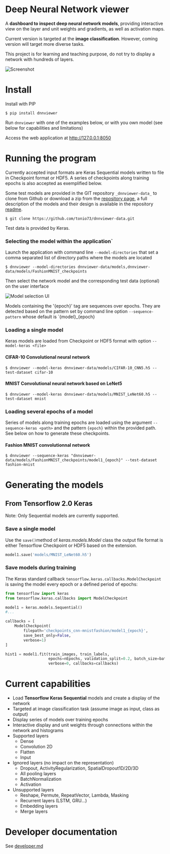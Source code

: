 # Deep Neural Network viewer

A **dashboard to inspect deep neural network models**, providing interactive view on the layer and unit weights and gradients, as well as activation maps.

Current version is targeted at the **image classification**. However, coming version will target more diverse tasks.

This project is for learning and teaching purpose, do not try to display a network with hundreds of layers.

![Screenshot](assets/screenshots/screen5.png)

# Install

Install with PIP

```shell script
$ pip install dnnviewer
```

Run `dnnviewer` with one of the examples below, or with you own model (see below for capabilities and limitations)

Access the web application at http://127.0.0.1:8050


# Running the program

Currently accepted input formats are Keras Sequential models written to file in Checkpoint format or HDF5. A series of checkpoints along training epochs is also accepted as exemplified below.

Some test models are provided in the GIT repository `_dnnviewer-data_` to clone from Github or download a zip from the [repository page](https://github.com/tonio73/dnnviewer-data), a full description of the models and their design is available in the repository [readme](https://github.com/tonio73/dnnviewer-data/blob/master/README.md).

```shell script
$ git clone https://github.com/tonio73/dnnviewer-data.git
```

Test data is provided by Keras.

### Selecting the model within the application`

Launch the application with command line `--model-directories` that set a comma separated list of directory paths where the models are located

```shell
$ dnnviewer --model-directories dnnviewer-data/models,dnnviewer-data/models/FashionMNIST_checkpoints
```

Then select the network model and the corresponding test data (optional) on the user interface

![Model selection UI](assets/screenshots/select_model1.png)

Models containing the '{epoch}' tag are sequences over epochs. They are detected based on the pattern set by 
command line option `--sequence-pattern` whose default is `{model}_{epoch}

### Loading a single model

Keras models are loaded from Checkpoint or HDF5 format with option `--model-keras <file>`

#### CIFAR-10 Convolutional neural network

```shell
$ dnnviewer --model-keras dnnviewer-data/models/CIFAR-10_CNN5.h5 --test-dataset cifar-10
```

#### MNIST Convolutional neural network based on LeNet5

```shell
$ dnnviewer --model-keras dnnviewer-data/models/MNIST_LeNet60.h5 --test-dataset mnist
```

### Loading several epochs of a model

Series of models along training epochs are loaded using the argument `--sequence-keras <path>` and the pattern `{epoch}` within the provided path. See below on how to generate these checkpoints.

#### Fashion MNIST convolutionnal network

```shell
$ dnnviewer --sequence-keras "dnnviewer-data/models/FashionMNIST_checkpoints/model1_{epoch}" --test-dataset fashion-mnist
```

# Generating the models

## From Tensorflow 2.0 Keras

Note: Only Sequential models are currently supported.

### Save a single model

Use the `save()`method of _keras.models.Model_ class the output file format is either Tensorflow Checkpoint or HDF5 based on the extension. 

```python
model1.save('models/MNIST_LeNet60.h5')
```

### Save models during training

The Keras standard callback `tensorflow.keras.callbacks.ModelCheckpoint` is saving the model every epoch or a defined period of epochs:

```python
from tensorflow import keras
from tensorflow.keras.callbacks import ModelCheckpoint

model1 = keras.models.Sequential()
#...

callbacks = [
    ModelCheckpoint(
        filepath='checkpoints_cnn-mnistfashion/model1_{epoch}',
        save_best_only=False,
        verbose=1)
]

hist1 = model1.fit(train_images, train_labels, 
                   epochs=nEpochs, validation_split=0.2, batch_size=batch_size,
                   verbose=0, callbacks=callbacks)
```

# Current capabilities

- Load **Tensorflow Keras Sequential** models and create a display of the network
- Targeted at image classification task (assume image as input, class as output)
- Display series of models over training epochs
- Interactive display and unit weights through connections within the network and histograms
- Supported layers
  - Dense
  - Convolution 2D
  - Flatten
  - Input
- Ignored layers (no impact on the representation)
  - Dropout, ActivityRegularization, SpatialDropout1D/2D/3D
  - All pooling layers
  - BatchNormalization
  - Activation
- Unsupported layers
  - Reshape, Permute, RepeatVector, Lambda, Masking
  - Recurrent layers (LSTM, GRU...)
  - Embedding layers
  - Merge layers


# Developer documentation

See [developer.md](docs/developer.md)